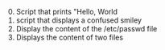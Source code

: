 0. Script that prints "Hello, World
1. script that displays a confused smiley
2. Display the content of the /etc/passwd file
3. Displays the content of two files

